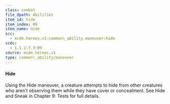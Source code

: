 ```yaml
---
class: combat
file_dpath: Abilities
item_id: hide
item_index: 09
item_name: Hide
scc:
  - mcdm.heroes.v1:common\_ability.maneuver:hide
scdc:
  - 1.1.1:7.3:09
source: mcdm.heroes.v1
type: common\_ability/maneuver
---
```


#### Hide

Using the Hide maneuver, a creature attempts to hide from other creatures who aren't observing them while they have cover or concealment. See Hide and Sneak in Chapter 9: Tests for full details.
